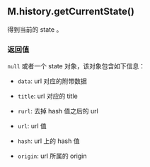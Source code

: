 ## M.history.getCurrentState()

得到当前的 state 。

### 返回值

`null` 或者一个 state 对象，该对象包含如下信息：

* `data`: url 对应的附带数据

* `title`: url 对应的 title

* `rurl`: 去掉 hash 值之后的 url

* `url`: url 值

* `hash`: url 上的 hash 值

* `origin`: url 所属的 origin
